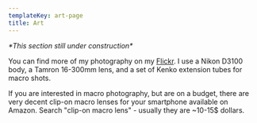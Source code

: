 ```yaml
---
templateKey: art-page
title: Art
---
```


_\*This section still under construction\*_

You can find more of my photography on my [Flickr](https://www.flickr.com/photos/saecheverri/). I use a Nikon D3100 body, a Tamron 16-300mm lens, and a set of Kenko extension tubes for macro shots.

If you are interested in macro photography, but are on a budget, there are very decent clip-on macro lenses for your smartphone available on Amazon. Search "clip-on macro lens" - usually they are ~10-15$ dollars.
